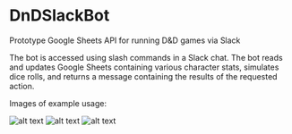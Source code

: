 # DnDSlackBot
Prototype Google Sheets API for running D&amp;D games via Slack

The bot is accessed using slash commands in a Slack chat. The bot reads and updates Google Sheets containing various character stats, simulates dice rolls, and returns a message containing the results of the requested action.

Images of example usage:

![alt text](https://i.ibb.co/NN7pdrF/image0-1.png)
![alt text](https://i.ibb.co/j4gdxGP/image0.png)
![alt text](https://i.ibb.co/dcvW7Sb/image1.png)



